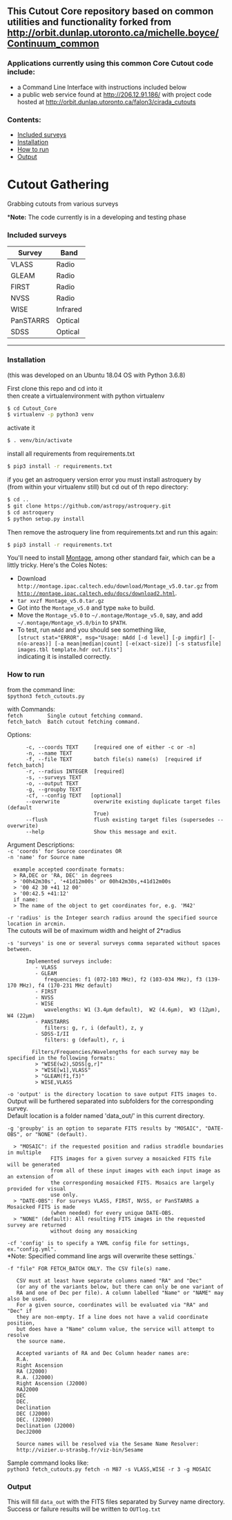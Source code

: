 ## This Cutout Core repository based on common utilities and functionality forked from http://orbit.dunlap.utoronto.ca/michelle.boyce/Continuum_common

### Applications currently using this common Core Cutout code include:    
- a Command Line Interface with instructions included below      
- a public web service found at http://206.12.91.186/  with project code hosted at http://orbit.dunlap.utoronto.ca/falon3/cirada_cutouts

### Contents:
+ [Included surveys](#included-surveys)
+ [Installation](#installation)
+ [How to run](#how-to-run)
+ [Output](#output)

# Cutout Gathering

Grabbing cutouts from various surveys

\***Note:** The code currently is in a developing and testing phase

### Included surveys

| Survey | Band |
|---|---|
| VLASS| Radio|
| GLEAM | Radio |
| FIRST | Radio |
| NVSS | Radio|
| WISE |Infrared|
| PanSTARRS| Optical|
| SDSS| Optical|
---

### Installation     
(this was developed on an Ubuntu 18.04 OS with Python 3.6.8)

First clone this repo and cd into it    
then create a virtualenvironment with python virtualenv    
```bash
$ cd Cutout_Core
$ virtualenv -p python3 venv    
```

activate it      
```bash
$ . venv/bin/activate    
```

install all requirements from requirements.txt    
```bash
$ pip3 install -r requirements.txt    
```

if you get an astroquery version error you must install astroquery by           
(from within your virtualenv still) but cd out of th repo directory:    
```bash
$ cd ..     
$ git clone https://github.com/astropy/astroquery.git        
$ cd astroquery    
$ python setup.py install
```

Then remove the astroquery line from requirements.txt and run this again:  
```bash
$ pip3 install -r requirements.txt
```


You'll need to install <a target=_blank href="https://montage-wrapper.readthedocs.io/en/v0.9.5/#installation">Montage</a>, among other standard fair, which can be a littly tricky. Here's the Coles Notes:

 * Download `http://montage.ipac.caltech.edu/download/Montage_v5.0.tar.gz` from <a target=_blank href="http://montage.ipac.caltech.edu/docs/download2.html">`http://montage.ipac.caltech.edu/docs/download2.html`</a>.
 * `tar xvzf Montage_v5.0.tar.gz`
 * Got into the `Montage_v5.0` and type `make` to build.
 * Move the `Montage_v5.0` to `~/.montage/Montage_v5.0`, say, and add `~/.montage/Montage_v5.0/bin` to `$PATH`.
 * To test, run `mAdd` and you should see something like,<br>```[struct stat="ERROR", msg="Usage: mAdd [-d level] [-p imgdir] [-n(o-areas)] [-a mean|median|count] [-e(xact-size)] [-s statusfile] images.tbl template.hdr out.fits"]```<br>indicating it is installed correctly.

### How to run
from the command line:  
`$python3 fetch_cutouts.py   `

with Commands:    
  `fetch        Single cutout fetching command.   `     
  `fetch_batch  Batch cutout fetching command.   `     

Options:   
```text
      -c, --coords TEXT     [required one of either -c or -n]    
      -n, --name TEXT
      -f, --file TEXT       batch file(s) name(s)  [required if fetch_batch]   
      -r, --radius INTEGER  [required]     
      -s, --surveys TEXT   
      -o, --output TEXT   
      -g, --groupby TEXT   
      -cf, --config TEXT   [optional]    
      --overwrite           overwrite existing duplicate target files (default
                            True)   
      --flush               flush existing target files (supersedes --overwrite)   
      --help                Show this message and exit.  
```

Argument Descriptions:    
`-c 'coords' for Source coordinates OR`    
`-n 'name' for Source name`    

      example accepted coordinate formats:    
      > RA,DEC or 'RA, DEC' in degrees    
      > '00h42m30s', '+41d12m00s' or 00h42m30s,+41d12m00s    
      > '00 42 30 +41 12 00'    
      > '00:42.5 +41:12'    
      if name:    
      > The name of the object to get coordinates for, e.g. 'M42'    

`-r 'radius' is the Integer search radius around the specified source location in arcmin.`    
      The cutouts will be of maximum width and height of 2*radius    

`-s 'surveys' is one or several surveys comma separated without spaces between.`       
```text
      Implemented surveys include:    
         - VLASS   
         - GLEAM    
            frequencies: f1 (072-103 MHz), f2 (103-034 MHz), f3 (139-170 MHz), f4 (170-231 MHz default)    
         - FIRST    
         - NVSS    
         - WISE    
            wavelengths: W1 (3.4μm default),  W2 (4.6μm),  W3 (12μm),  W4 (22μm)    
         - PANSTARRS    
            filters: g, r, i (default), z, y    
         - SDSS-I/II    
            filters: g (default), r, i    
            
        Filters/Frequencies/Wavelengths for each survey may be specified in the following formats:        
         > "WISE(w2),SDSS[g,r]"    
         > "WISE[w1],VLASS"    
         > "GLEAM(f1,f3)"    
         > WISE,VLASS    
 ```
 
`-o 'output' is the directory location to save output FITS images to.`    
      Output will be furthered separated into subfolders for the corresponding survey.    
      Default location is a folder named 'data_out/' in this current directory.    

`-g 'groupby' is an option to separate FITS results by "MOSAIC", "DATE-OBS", or "NONE" (default).`     

      > "MOSAIC": if the requested position and radius straddle boundaries in multiple      
                  FITS images for a given survey a mosaicked FITS file will be generated    
                  from all of these input images with each input image as an extension of    
                  the corresponding mosaicked FITS. Mosaics are largely provided for visual    
                  use only.    
      > "DATE-OBS": For surveys VLASS, FIRST, NVSS, or PanSTARRS a Mosaicked FITS is made    
                  (when needed) for every unique DATE-OBS.     
      > "NONE" (default): All resulting FITS images in the requested survey are returned    
                  without doing any mosaicking    

`-cf 'config' is to specify a YAML config file for settings, ex."config.yml".`    
      *Note: Specified command line args will overwrite these settings.`          

`-f "file" FOR FETCH_BATCH ONLY. The CSV file(s) name. `      

       CSV must at least have separate columns named "RA" and "Dec"    
       (or any of the variants below, but there can only be one variant of    
       RA and one of Dec per file). A column labelled "Name" or "NAME" may also be used.   
       For a given source, coordinates will be evaluated via "RA" and "Dec" if   
       they are non-empty. If a line does not have a valid coordinate position,   
       but does have a "Name" column value, the service will attempt to resolve   
       the source name.   

       Accepted variants of RA and Dec Column header names are:    
       R.A.   
       Right Ascension   
       RA (J2000)   
       R.A. (J2000)   
       Right Ascension (J2000)   
       RAJ2000   
       DEC   
       DEC.   
       Declination   
       DEC (J2000)   
       DEC. (J2000)   
       Declination (J2000)   
       DecJ2000   

       Source names will be resolved via the Sesame Name Resolver:    
       http://vizier.u-strasbg.fr/viz-bin/Sesame    

Sample command looks like:    
`python3 fetch_cutouts.py fetch -n M87 -s VLASS,WISE -r 3 -g MOSAIC`    

### Output
This will fill `data_out` with the FITS files separated by Survey name directory.    
Success or failure results will be written to `OUTlog.txt`


